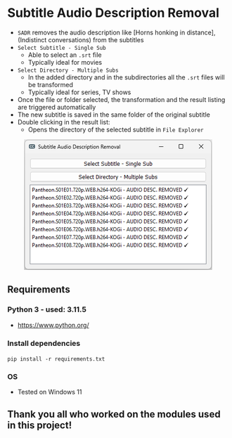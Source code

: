 # Subtitle Audio Description Removal
- `SADR` removes the audio description like [Horns honking in distance], (Indistinct conversations) from the subtitles
- `Select Subtitle - Single Sub`
    - Able to select an `.srt` file
    - Typically ideal for movies
- `Select Directory - Multiple Subs`
    - In the added directory and in the subdirectories all the `.srt` files will be transformed
    - Typically ideal for series, TV shows
- Once the file or folder selected, the transformation and the result listing are triggered automatically
- The new subtitle is saved in the same folder of the original subtitle
- Double clicking in the result list:
    - Opens the directory of the selected subtitle in `File Explorer`

<div align="center">
    <img src="docs/screenshoot.png">
</div>

## Requirements
### Python 3 - used: 3.11.5
- https://www.python.org/

### Install dependencies
``` pip install -r requirements.txt ```

### OS
- Tested on Windows 11

## Thank you all who worked on the modules used in this project!